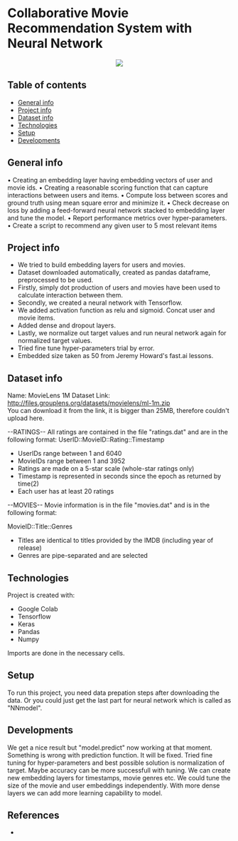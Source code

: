 # Collaborative Movie Recommendation System with Neural Network

<p align="center">
	<img src=" https://miro.medium.com/max/1000/1*x8gTiprhLs7zflmEn1UjAQ.png " />

</p>

## Table of contents
* [General info](#general-info)
* [Project info](#project-info)
* [Dataset info](#dataset-info)
* [Technologies](#technologies)
* [Setup](#setup)
* [Developments](#developments)

## General info
• Creating an embedding layer having embedding vectors of user and movie ids.
• Creating a reasonable scoring function that can capture interactions between users and items.
• Compute loss between scores and ground truth using mean square error and minimize it.
• Check decrease on loss by adding a feed-forward neural network stacked to embedding layer and tune the model.
• Report performance metrics over hyper-parameters.
• Create a script to recommend any given user to 5 most relevant items

## Project info
* We tried to build embedding layers for users and movies.
* Dataset downloaded automatically, created as pandas dataframe, preprocessed to be used. 
* Firstly, simply dot production of users and movies have been used to calculate interaction between them.
* Secondly, we created a neural network with Tensorflow.
* We added activation function as relu and sigmoid. Concat user and movie items.
* Added dense and dropout layers.
* Lastly, we normalize out target values and run neural network again for normalized target values.
* Tried fine tune hyper-parameters trial by error. 
* Embedded size taken as 50 from Jeremy Howard's fast.ai lessons.



## Dataset info
Name: MovieLens 1M Dataset 
Link: http://files.grouplens.org/datasets/movielens/ml-1m.zip  
You can download it from the link, it is bigger than 25MB, therefore couldn't upload here.

--RATINGS--
All ratings are contained in the file "ratings.dat" and are in the
following format:
UserID::MovieID::Rating::Timestamp

- UserIDs range between 1 and 6040 
- MovieIDs range between 1 and 3952
- Ratings are made on a 5-star scale (whole-star ratings only)
- Timestamp is represented in seconds since the epoch as returned by time(2)
- Each user has at least 20 ratings

--MOVIES--
Movie information is in the file "movies.dat" and is in the following
format:

MovieID::Title::Genres

- Titles are identical to titles provided by the IMDB (including
year of release)
- Genres are pipe-separated and are selected 


## Technologies
Project is created with:
* Google Colab
* Tensorflow
* Keras
* Pandas
* Numpy 

Imports are done in the necessary cells.

	
## Setup
To run this project, you need data prepation steps after downloading the data. Or you could just get the last part for neural network which is called as "NNmodel". 

## Developments 
We get a nice result but "model.predict" now working at that moment. Something is wrong with prediction function. It will be fixed.
Tried fine tuning for hyper-parameters and best possible solution is normalization of target. Maybe accuracy can be more successfull with tuning.
We can create new embedding layers for timestamps, movie genres etc. 
We could tune the size of the movie and user embeddings independently.
With more dense layers we can add more learning capability to model.

## References
* 

